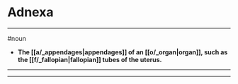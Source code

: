 # Adnexa
---
#noun
- **The [[a/_appendages|appendages]] of an [[o/_organ|organ]], such as the [[f/_fallopian|fallopian]] tubes of the uterus.**
---
---
